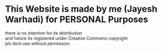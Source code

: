 # This Website is made by me (Jayesh Warhadi) for PERSONAL Purposes <br>
there is no intention for its distribution <br>
and hence its registered under Creative Commons copyright <br>
pls dont use without permission